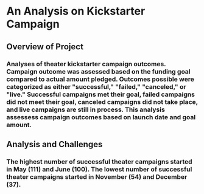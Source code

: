 # An Analysis on Kickstarter Campaign
## Overview of Project
### Analyses of theater kickstarter campaign outcomes. Campaign outcome was assessed based on the funding goal compared to actual amount pledged. Outcomes possible were categorized as either "successful," "failed," "canceled," or "live." Successful campaigns met their goal, failed campaigns did not meet their goal, canceled campaigns did not take place, and live campaigns are still in process. This analysis assessess campaign outcomes based on launch date and goal amount.
## Analysis and Challenges
### The highest number of successful theater campaigns started in May (111) and June (100). The lowest number of successful theater campaigns started in November (54) and December (37).
